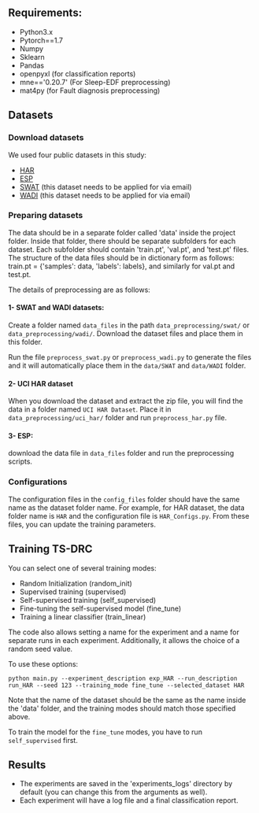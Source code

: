 
## Requirements:
- Python3.x
- Pytorch==1.7
- Numpy
- Sklearn
- Pandas
- openpyxl (for classification reports)
- mne=='0.20.7' (For Sleep-EDF preprocessing)
- mat4py (for Fault diagnosis preprocessing)
## Datasets
### Download datasets
We used four public datasets in this study:
- [HAR](https://archive.ics.uci.edu/ml/datasets/Human+Activity+Recognition+Using+Smartphones)  
- [ESP](https://archive.ics.uci.edu/ml/datasets/Epileptic+Seizure+Recognition) 
- [SWAT](https://itrust.sutd.edu.sg/) (this dataset needs to be applied for via email)
- [WADI](https://itrust.sutd.edu.sg/) (this dataset needs to be applied for via email)

### Preparing datasets
The data should be in a separate folder called 'data' inside the project folder. Inside that folder, there should be separate subfolders for each dataset. Each subfolder should contain 'train.pt', 'val.pt', and 'test.pt' files. The structure of the data files should be in dictionary form as follows: train.pt = {'samples': data, 'labels': labels}, and similarly for val.pt and test.pt.

The details of preprocessing are as follows:
#### 1- SWAT and WADI datasets:
Create a folder named `data_files` in the path `data_preprocessing/swat/` or `data_preprocessing/wadi/`.
Download the dataset files and place them in this folder. 

Run the file `preprocess_swat.py` or `preprocess_wadi.py` to generate the files and it will automatically place
them in the `data/SWAT` and `data/WADI` folder.

#### 2- UCI HAR dataset
When you download the dataset and extract the zip file, you will find the data in a folder named
`UCI HAR Dataset`. Place it in `data_preprocessing/uci_har/` folder and run `preprocess_har.py` file.

#### 3- ESP:
download the data file in `data_files` folder and run the preprocessing scripts.


### Configurations
The configuration files in the `config_files` folder should have the same name as the dataset folder name.
For example, for HAR dataset, the data folder name is `HAR` and the configuration file is `HAR_Configs.py`.
From these files, you can update the training parameters.

## Training TS-DRC 
You can select one of several training modes:
 - Random Initialization (random_init)
 - Supervised training (supervised)
 - Self-supervised training (self_supervised)
 - Fine-tuning the self-supervised model (fine_tune)
 - Training a linear classifier (train_linear)

The code also allows setting a name for the experiment and a name for separate runs in each experiment. Additionally, it allows the choice of a random seed value.

To use these options:
```
python main.py --experiment_description exp_HAR --run_description run_HAR --seed 123 --training_mode fine_tune --selected_dataset HAR
```
Note that the name of the dataset should be the same as the name inside the 'data' folder, and the training modes should match those specified above.

To train the model for the `fine_tune` modes, you have to run `self_supervised` first.


## Results
- The experiments are saved in the 'experiments_logs' directory by default (you can change this from the arguments as well).
- Each experiment will have a log file and a final classification report.
